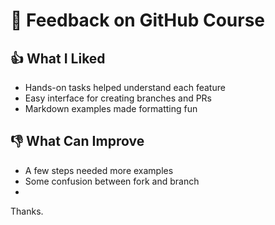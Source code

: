 # 📢 Feedback on GitHub Course

## 👍 What I Liked
- Hands-on tasks helped understand each feature
- Easy interface for creating branches and PRs
- Markdown examples made formatting fun

## 👎 What Can Improve
- A few steps needed more examples
- Some confusion between fork and branch
- 
Thanks.
